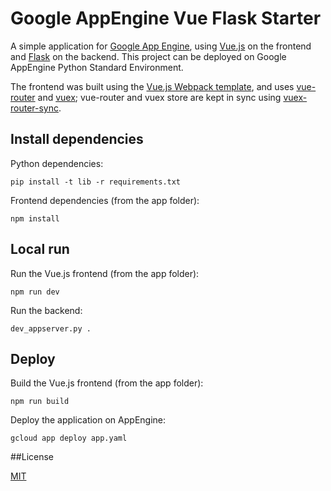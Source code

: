 # Google AppEngine Vue Flask Starter
A simple application for [Google App Engine](https://appengine.google.com/), using [Vue.js](https://vuejs.org/) on the frontend and [Flask](http://flask.pocoo.org/) on the backend.
This project can be deployed on Google AppEngine Python Standard Environment.

The frontend was built using the [Vue.js Webpack template](http://vuejs-templates.github.io/webpack/), and uses [vue-router](https://router.vuejs.org/) and [vuex](https://vuex.vuejs.org/); vue-router and vuex store are kept in sync using [vuex-router-sync](https://github.com/vuejs/vuex-router-sync).

## Install dependencies

Python dependencies:

    pip install -t lib -r requirements.txt

Frontend dependencies (from the app folder):

    npm install

## Local run

Run the Vue.js frontend (from the app folder):

    npm run dev

Run the backend:

    dev_appserver.py .

## Deploy

Build the Vue.js frontend (from the app folder):

    npm run build

Deploy the application on AppEngine:

    gcloud app deploy app.yaml

##License

[MIT](http://opensource.org/licenses/MIT)
